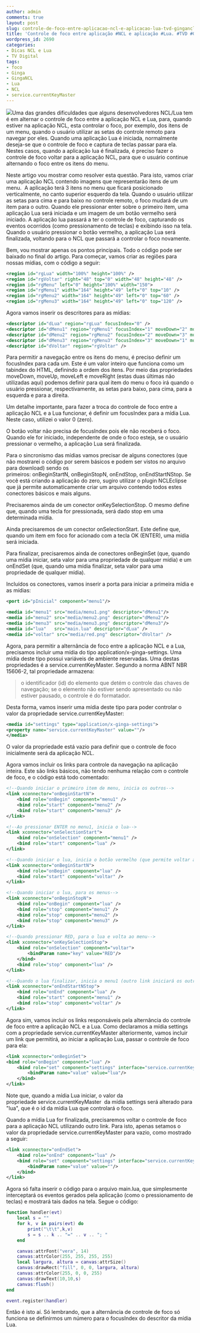 ```yaml
---
author: admin
comments: true
layout: post
slug: controle-de-foco-entre-aplicacao-ncl-e-aplicacao-lua-tvd-gingancl-in
title: 'Controle de foco entre aplicação #NCL e aplicação #Lua. #TVD #GingaNCL #in'
wordpress_id: 2690
categories:
- Dicas NCL e Lua
- TV Digital
tags:
- foco
- Ginga
- GingaNCL
- Lua
- NCL
- service.currentKeyMaster
---
```


[![](http://manoelcampos.com.br/wp-content/uploads/tabs.jpg)](http://manoelcampos.com.br/wp-content/uploads/tabs.jpg)Uma das grandes dificuldades que alguns desenvolvedores NCL/Lua tem é em alternar o controle de foco entre a aplicação NCL e Lua, para, quando estiver na aplicação NCL, esta controlar o foco, por exemplo, dos itens de um menu, quando o usuário utilizar as setas do controle remoto para navegar por eles. Quando uma aplicação Lua é iniciada, normalmente deseja-se que o controle de foco e captura de teclas passar para ela. Nestes casos, quando a aplicação lua é finalizada, é preciso fazer o controle de foco voltar para a aplicação NCL, para que o usuário continue alternando o foco entre os itens do menu.

Neste artigo vou mostrar como resolver esta questão. Para isto, vamos criar uma aplicação NCL contendo imagens que representarão itens de um menu.  A aplicação terá 3 itens no menu que ficará posicionado verticalmente, no canto superior esquerdo da tela. Quando o usuário utilizar as setas para cima e para baixo no controle remoto, o foco mudará de um item para o outro. Quando ele pressionar enter sobre o primeiro item, uma aplicação Lua será iniciada e um imagem de um botão vermelho será iniciado. A aplicação lua passará a ter o controle de foco, capturando os eventos ocorridos (como pressionamento de teclas) e exibindo isso na tela. Quando o usuário pressionar o botão vermelho, a aplicação Lua será finalizada, voltando para o NCL que passará a controlar o foco novamente.

Bem, vou mostrar apenas os pontos principais. Todo o código pode ser baixado no final do artigo.
Para começar, vamos criar as regiões para nossas mídias, com o código a seguir:

```xml
<region id="rgLua" width="100%" height="100%" />
<region id="rgVoltar" right="48" top="0" width="48" height="48" />
<region id="rgMenu" left="0" height="100%" width="150">
<region id="rgMenu1" width="164" height="49" left="0" top="10" />
<region id="rgMenu2" width="164" height="49" left="0" top="60" />
<region id="rgMenu3" width="164" height="49" left="0" top="120" />
```

Agora vamos inserir os descritores para as mídias:

```xml
<descriptor id="dLua" region="rgLua" focusIndex="0" />
<descriptor id="dMenu1" region="rgMenu1" focusIndex="1" moveDown="2" moveUp="3" />
<descriptor id="dMenu2" region="rgMenu2" focusIndex="2" moveDown="3" moveUp="1" />
<descriptor id="dMenu3" region="rgMenu3" focusIndex="3" moveDown="1" moveUp="2" />
<descriptor id="dVoltar" region="rgVoltar" />
```

Para permitir a navegação entre os itens do menu, é preciso definir um focusIndex para cada um. Este é um valor inteiro que funciona como um tabindex do HTML, definindo a ordem dos itens. Por meio das propriedades moveDown, moveUp, moveLeft e moveRight (estas duas últimas não utilizadas aqui) podemos definir para qual item do menu o foco irá quando o usuário pressionar, respectivamente, as setas para baixo, para cima, para a esquerda e para a direita.

Um detalhe importante, para fazer a troca do controle de foco entre a aplicação NCL e a Lua funcionar, é definir um focusIndex para a mídia Lua. Neste caso, utilizei o valor 0 (zero).

O botão voltar não precisa de focusIndex pois ele não receberá o foco. Quando ele for iniciado, independente de onde o foco esteja, se o usuário pressionar o vermelho, a aplicação Lua será finalizada.

Para o sincronismo das mídias vamos precisar de alguns conectores (que não mostrarei o código por serem básicos e podem ser vistos no arquivo para download) sendo os primeiros: onBeginStartN, onBeginStopN, onEndStop, onEndStartNStop. Se você está criando a aplicação do zero, sugiro utilizar o plugin NCLEclipse que já permite automaticamente criar um arquivo contendo todos estes conectores básicos e mais alguns.

Precisaremos ainda de um conector onKeySelectionStop. O mesmo define que, quando uma tecla for pressionada, será dado stop em uma determinada mídia.

Ainda precisaremos de um conector onSelectionStart. Este define que, quando um item em foco for acionado com a tecla OK (ENTER), uma mídia será iniciada.

Para finalizar, precisaremos ainda de conectores onBeginSet (que, quando uma mídia iniciar, seta valor para uma propriedade de qualquer mídia) e um onEndSet (que, quando uma mídia finalizar, seta valor para uma propriedade de qualquer mídia).

Incluídos os conectores, vamos inserir a porta para iniciar a primeira mídia e as mídias:

```xml
<port id="pInicial" component="menu1"/>

<media id="menu1" src="media/menu1.png" descriptor="dMenu1"/>
<media id="menu2" src="media/menu2.png" descriptor="dMenu2"/>
<media id="menu3" src="media/menu3.png" descriptor="dMenu3"/>
<media id="lua"   src="main.lua" descriptor="dLua" />
<media id="voltar" src="media/red.png" descriptor="dVoltar" />
```

Agora, para permitir a alternância de foco entre a aplicação NCL e a Lua, precisamos incluir uma mídia do tipo application/x-ginga-settings. Uma mídia deste tipo possui variáveis de ambiente reservadas. Uma destas propriedades é a service.currentKeyMaster. Segundo a norma ABNT NBR 15606-2, tal propriedade armazena:

<blockquote>o identificador (id) do elemento <media> que detém o controle das chaves de navegação; se o elemento não estiver sendo apresentado ou não estiver pausado, o controle é do formatador.</blockquote>

Desta forma, vamos inserir uma mídia deste tipo para poder controlar o valor da propriedade service.currentKeyMaster:

```xml
<media id="settings" type="application/x-ginga-settings">
<property name="service.currentKeyMaster" value=""/>
</media>
```

O valor da propriedade está vazio para definir que o controle de foco inicialmente será da aplicação NCL.

Agora vamos incluir os links para controle da navegação na aplicação inteira. Este são links básicos, não tendo nenhuma relação com o controle de foco, e o código está todo comentado:

```xml
<!--Quando iniciar o primeiro item de menu, inicia os outros-->
<link xconnector="onBeginStartN">
	<bind role="onBegin" component="menu1" />
	<bind role="start" component="menu2" />
	<bind role="start" component="menu3" />
</link>

<!--Ao pressionar ENTER no menu1, inicia o lua-->
<link xconnector="onSelectionStart">
	<bind role="onSelection" component="menu1" />
	<bind role="start" component="lua" />
</link>

<!--Quando iniciar o lua, inicia o botão vermelho (que permite voltar ao menu)-->
<link xconnector="onBeginStartN">
	<bind role="onBegin" component="lua" />
	<bind role="start" component="voltar" />
</link>

<!--Quando iniciar o lua, para os menus-->
<link xconnector="onBeginStopN">
	<bind role="onBegin" component="lua" />
	<bind role="stop" component="menu1" />
	<bind role="stop" component="menu2" />
	<bind role="stop" component="menu3" />
</link>

<!--Quando pressionar RED, para o lua e volta ao menu-->
<link xconnector="onKeySelectionStop">
	<bind role="onSelection" component="voltar">
		<bindParam name="key" value="RED"/>
	</bind>
	<bind role="stop" component="lua" />
</link>

<!--Quando o lua finalizar, inicia o menu1 (outro link iniciará os outros menus)  e para o botão voltar-->
<link xconnector="onEndStartNStop">
	<bind role="onEnd" component="lua" />
	<bind role="start" component="menu1" />
	<bind role="stop" component="voltar" />
</link>	
```

Agora sim, vamos incluir os links responsáveis pela alternância do controle de foco entre a aplicação NCL e a Lua. Como declaramos a mídia settings com a propriedade service.currentKeyMaster alteriormente, vamos incluir um link que permitirá, ao iniciar a aplicação Lua, passar o controle de foco para ela:

```xml
<link xconnector="onBeginSet">
<bind role="onBegin" component="lua" />
	<bind role="set" component="settings" interface="service.currentKeyMaster">
		<bindParam name="value" value="lua"/>
	</bind>
</link>
```

Note que, quando a mídia Lua iniciar, o valor da propriedade service.currentKeyMaster  da mídia settings será alterado para "lua", que é o id da mídia Lua que controlará o foco.

Quando a mídia Lua for finalizada, precisaremos voltar o controle de foco para a aplicação NCL utilizando outro link. Para isto, apenas setamos o valor da propriedade service.currentKeyMaster para vazio, como mostrado a seguir:

```xml
<link xconnector="onEndSet">
	<bind role="onEnd" component="lua" />
	<bind role="set" component="settings" interface="service.currentKeyMaster">
		<bindParam name="value" value=""/>
	</bind>
</link>
```

Agora só falta inserir o código para o arquivo main.lua, que simplesmente interceptará os eventos gerados pela aplicação (como o pressionamento de teclas) e mostrará tais dados na tela. Segue o código:

```lua
function handler(evt)
	local s = ""
	for k, v in pairs(evt) do
		print("\t\t",k,v)
		s = s .. k .. "=" .. v .. "; "
	end

	canvas:attrFont("vera", 14)
	canvas:attrColor(255, 255, 255, 255)
	local largura, altura = canvas:attrSize()
	canvas:drawRect("fill", 0, 0, largura, altura)
	canvas:attrColor(255, 0, 0, 255)
	canvas:drawText(10,10,s)
	canvas:flush()
end

event.register(handler)
```

Então é isto aí. Só lembrando, que a alternância de controle de foco só funciona se definirmos um número para o focusIndex do descritor da mídia Lua.
